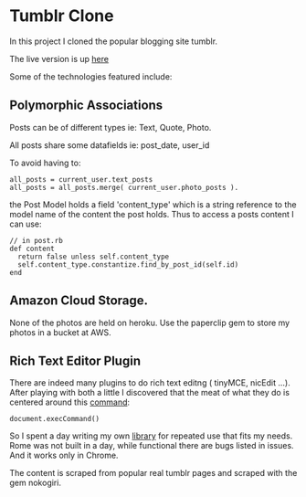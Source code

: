 # Tumblr Clone


In this project I cloned the popular blogging site tumblr.

The live version is up [here](http://tumblr-clone.herokuapp.com/)

Some of the technologies featured include:


## Polymorphic Associations
 
Posts can be of different types ie: Text, Quote, Photo.

All posts share some datafields ie: post_date, user_id

To avoid having to:

    all_posts = current_user.text_posts
    all_posts = all_posts.merge( current_user.photo_posts ).
    
the Post Model holds a field 'content_type' which is a string reference to the model name of the content the post holds. Thus to access a posts content I can use: 
    
    // in post.rb
    def content
      return false unless self.content_type
      self.content_type.constantize.find_by_post_id(self.id)
    end
    
## Amazon Cloud Storage.
 
None of the photos are held on heroku.  Use the paperclip gem to store my photos in a bucket at AWS.

## Rich Text Editor Plugin
 
There are indeed many plugins to do rich text editng ( tinyMCE, nicEdit ...).  After playing with both a little I discovered that the meat of what they do is centered around this [command](https://developer.mozilla.org/en-US/docs/Web/API/document.execCommand):

    document.execCommand()  
    
So I spent a day writing my own [library](https://github.com/breadbaker/Breaditor) for repeated use that fits my needs.  Rome was not built in a day, while functional there are bugs listed in issues.  And it works only in Chrome.

The content is scraped from popular real tumblr pages and scraped with the gem nokogiri.

